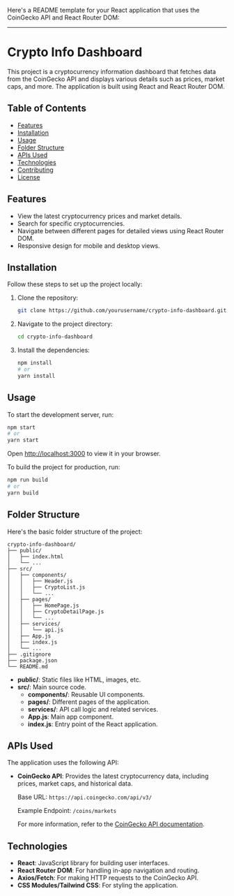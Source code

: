 Here's a README template for your React application that uses the CoinGecko API and React Router DOM:

---

# Crypto Info Dashboard

This project is a cryptocurrency information dashboard that fetches data from the CoinGecko API and displays various details such as prices, market caps, and more. The application is built using React and React Router DOM.

## Table of Contents

- [Features](#features)
- [Installation](#installation)
- [Usage](#usage)
- [Folder Structure](#folder-structure)
- [APIs Used](#apis-used)
- [Technologies](#technologies)
- [Contributing](#contributing)
- [License](#license)

## Features

- View the latest cryptocurrency prices and market details.
- Search for specific cryptocurrencies.
- Navigate between different pages for detailed views using React Router DOM.
- Responsive design for mobile and desktop views.

## Installation

Follow these steps to set up the project locally:

1. Clone the repository:

   ```bash
   git clone https://github.com/yourusername/crypto-info-dashboard.git
   ```

2. Navigate to the project directory:

   ```bash
   cd crypto-info-dashboard
   ```

3. Install the dependencies:

   ```bash
   npm install
   # or
   yarn install
   ```

## Usage

To start the development server, run:

```bash
npm start
# or
yarn start
```

Open [http://localhost:3000](http://localhost:3000) to view it in your browser.

To build the project for production, run:

```bash
npm run build
# or
yarn build
```

## Folder Structure

Here's the basic folder structure of the project:

```
crypto-info-dashboard/
├── public/
│   ├── index.html
│   └── ...
├── src/
│   ├── components/
│   │   ├── Header.js
│   │   ├── CryptoList.js
│   │   └── ...
│   ├── pages/
│   │   ├── HomePage.js
│   │   ├── CryptoDetailPage.js
│   │   └── ...
│   ├── services/
│   │   └── api.js
│   ├── App.js
│   ├── index.js
│   └── ...
├── .gitignore
├── package.json
└── README.md
```

- **public/**: Static files like HTML, images, etc.
- **src/**: Main source code.
  - **components/**: Reusable UI components.
  - **pages/**: Different pages of the application.
  - **services/**: API call logic and related services.
  - **App.js**: Main app component.
  - **index.js**: Entry point of the React application.

## APIs Used

The application uses the following API:

- **CoinGecko API**: Provides the latest cryptocurrency data, including prices, market caps, and historical data.

   Base URL: `https://api.coingecko.com/api/v3/`

   Example Endpoint: `/coins/markets`

   For more information, refer to the [CoinGecko API documentation](https://www.coingecko.com/en/api).

## Technologies

- **React**: JavaScript library for building user interfaces.
- **React Router DOM**: For handling in-app navigation and routing.
- **Axios/Fetch**: For making HTTP requests to the CoinGecko API.
- **CSS Modules/Tailwind CSS**: For styling the application.
